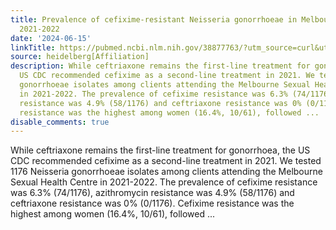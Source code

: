 ```yaml
---
title: Prevalence of cefixime-resistant Neisseria gonorrhoeae in Melbourne, Australia,
  2021-2022
date: '2024-06-15'
linkTitle: https://pubmed.ncbi.nlm.nih.gov/38877763/?utm_source=curl&utm_medium=rss&utm_campaign=pubmed-2&utm_content=1FakS-2QOkCT8HsMOQP1bCRQ4YzyumYOmxmF0moLsQ3dFB1E9V&fc=20220326224207&ff=20240615180904&v=2.18.0.post9+e462414
source: heidelberg[Affiliation]
description: While ceftriaxone remains the first-line treatment for gonorrhoea, the
  US CDC recommended cefixime as a second-line treatment in 2021. We tested 1176 Neisseria
  gonorrhoeae isolates among clients attending the Melbourne Sexual Health Centre
  in 2021-2022. The prevalence of cefixime resistance was 6.3% (74/1176), azithromycin
  resistance was 4.9% (58/1176) and ceftriaxone resistance was 0% (0/1176). Cefixime
  resistance was the highest among women (16.4%, 10/61), followed ...
disable_comments: true
---
```

While ceftriaxone remains the first-line treatment for gonorrhoea, the US CDC recommended cefixime as a second-line treatment in 2021. We tested 1176 Neisseria gonorrhoeae isolates among clients attending the Melbourne Sexual Health Centre in 2021-2022. The prevalence of cefixime resistance was 6.3% (74/1176), azithromycin resistance was 4.9% (58/1176) and ceftriaxone resistance was 0% (0/1176). Cefixime resistance was the highest among women (16.4%, 10/61), followed ...